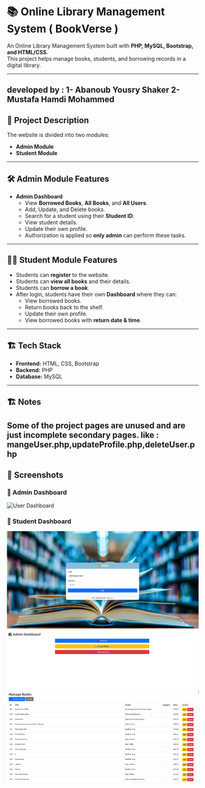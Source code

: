 # 📚 Online Library Management System ( BookVerse )

An Online Library Management System built with **PHP, MySQL, Bootstrap, and HTML/CSS**.  
This project helps manage books, students, and borrowing records in a digital library.  

---
developed by : 
1- Abanoub Yousry Shaker
2- Mustafa Hamdi Mohammed 
---

## 🚀 Project Description
The website is divided into two modules:
- **Admin Module**
- **Student Module**

---

## 🛠️ Admin Module Features
- **Admin Dashboard**
  - View **Borrowed Books**, **All Books**, and **All Users**.
  - Add, Update, and Delete books.
  - Search for a student using their **Student ID**.
  - View student details.
  - Update their own profile.
  - Authorization is applied so **only admin** can perform these tasks.

---

## 👨‍🎓 Student Module Features
- Students can **register** to the website.
- Students can **view all books** and their details.
- Students can **borrow a book**.
- After login, students have their own **Dashboard** where they can:
  - View borrowed books.
  - Return books back to the shelf.
  - Update their own profile.
  - View borrowed books with **return date & time**.

---

## 🏗️ Tech Stack
- **Frontend:** HTML, CSS, Bootstrap  
- **Backend:** PHP  
- **Database:** MySQL  

---

## 🏗️ Notes
Some of the project pages are unused and are just incomplete secondary pages.
like : mangeUser.php,updateProfile.php,deleteUser.php
---

## 📸 Screenshots

### 🔹 Admin Dashboard
![User Dashboard](screenshots/user.png)

### 🔹 Student Dashboard
![Login](screenshots/login.png)
![Admin Dashboard](screenshots/adminDash.png)
![Admin manageBooks](screenshots/managebook.png)


